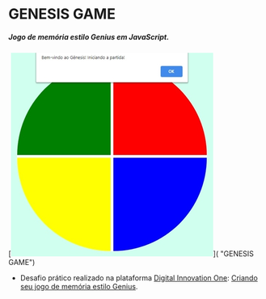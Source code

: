 # GENESIS GAME

##### Jogo de memória estilo Genius em JavaScript.

[![GENESIS GAME](https://github.com/lucasrmagalhaes/genesis-js/blob/master/img/genesis-js.jpg "GENESIS GAME")]( "GENESIS GAME")

- Desafio prático realizado na plataforma [Digital Innovation One](https://web.digitalinnovation.one/home "Digital Innovation One"): [Criando seu jogo de memória estilo Genius](https://web.digitalinnovation.one/lab/criando-seu-jogo-de-memoria-estilo-genius/learning/2f52af59-5fad-49d0-ba18-5136c922f289 "Criando seu jogo de memória estilo Genius").
